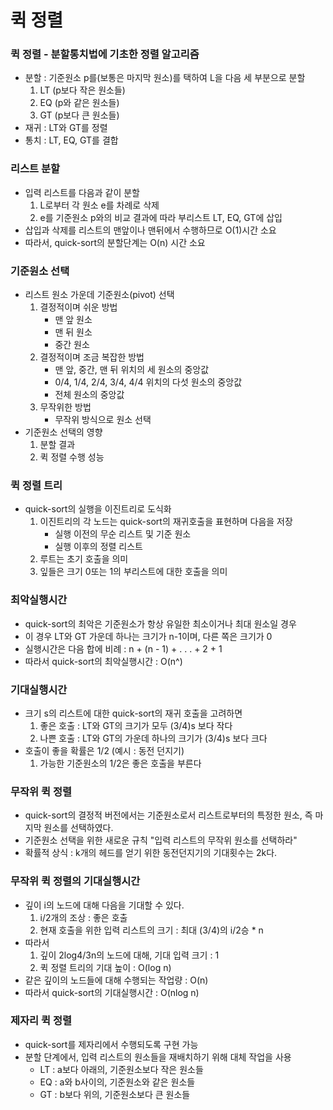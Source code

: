 # <strong>퀵 정렬</strong>

### 퀵 정렬 - 분할통치법에 기초한 정렬 알고리즘
- 분할 : 기준원소 p를(보통은 마지막 원소)를 택하여 L을 다음 세 부분으로 분할
    1. LT (p보다 작은 원소들)
    2. EQ (p와 같은 원소들)
    3. GT (p보다 큰 원소들)
- 재귀 : LT와 GT를 정렬
- 통치 : LT, EQ, GT를 결합

### 리스트 분할
- 입력 리스트를 다음과 같이 분할
    1. L로부터 각 원소 e를 차례로 삭제
    2. e를 기준원소 p와의 비교 결과에 따라 부리스트 LT, EQ, GT에 삽입
 - 삽입과 삭제를 리스트의 맨앞이나 맨뒤에서 수행하므로 O(1)시간 소요
 - 따라서, quick-sort의 분할단계는 O(n) 시간 소요

### 기준원소 선택
- 리스트 원소 가운데 기준원소(pivot) 선택
    1. 결정적이며 쉬운 방법
        - 맨 앞 원소
        - 맨 뒤 원소
        - 중간 원소
    2. 결정적이며 조금 복잡한 방법
        - 맨 앞, 중간, 맨 뒤 위치의 세 원소의 중앙값
        - 0/4, 1/4, 2/4, 3/4, 4/4 위치의 다섯 원소의 중앙값
        - 전체 원소의 중앙값
    3. 무작위한 방법
        - 무작위 방식으로 원소 선택
- 기준원소 선택의 영향
    1. 분할 결과
    2. 퀵 정렬 수행 성능

### 퀵 정렬 트리
- quick-sort의 실행을 이진트리로 도식화
    1. 이진트리의 각 노드는 quick-sort의 재귀호출을 표현하며 다음을 저장
        - 실행 이전의 무순 리스트 및 기준 원소
        - 실행 이후의 정렬 리스트
    2. 루트는 초기 호출을 의미
    3. 잎들은 크기 0또는 1의 부리스트에 대한 호출을 의미

### 최악실행시간
- quick-sort의 최악은 기준원소가 항상 유일한 최소이거나 최대 원소일 경우
- 이 경우 LT와 GT 가운데 하나는 크기가 n-1이며, 다른 쪽은 크기가 0
- 실행시간은 다음 합에 비례 : n + (n - 1) + . . . + 2 + 1
- 따라서 quick-sort의 최악실행시간 : O(n^)

### 기대실행시간
- 크기 s의 리스트에 대한 quick-sort의 재귀 호출을 고려하면
    1. 좋은 호출 : LT와 GT의 크기가 모두 (3/4)s 보다 작다
    2. 나쁜 호출 : LT와 GT의 가운데 하나의 크기가 (3/4)s 보다 크다
- 호출이 좋을 확률은 1/2 (예시 : 동전 던지기)
    1. 가능한 기준원소의 1/2은 좋은 호출을 부른다

### 무작위 퀵 정렬
- quick-sort의 결정적 버전에서는 기준원소로서 리스트로부터의 특정한 원소, 즉 마지막 원소를 선택하였다.
- 기준원소 선택을 위한 새로운 규칙 "입력 리스트의 무작위 원소를 선택하라"
- 확률적 상식 : k개의 헤드를 얻기 위한 동전던지기의 기대횟수는 2k다.

### 무작위 퀵 정렬의 기대실행시간
- 깊이 i의 노드에 대해 다음을 기대할 수 있다. 
    1. i/2개의 조상 : 좋은 호출
    2. 현재 호출을 위한 입력 리스트의 크기 : 최대 (3/4)의 i/2승 * n
- 따라서 
    1. 깊이 2log4/3n의 노드에 대해, 기대 입력 크기 : 1
    2. 퀵 정렬 트리의 기대 높이 : O(log n)
- 같은 깊이의 노드들에 대해 수행되는 작업량 : O(n)
- 따라서 quick-sort의 기대실행시간 : O(nlog n)

### 제자리 퀵 정렬
- quick-sort를 제자리에서 수행되도록 구현 가능
- 분할 단계에서, 입력 리스트의 원소들을 재배치하기 위해 대체 작업을 사용
    - LT : a보다 아래의, 기준원소보다 작은 원소들
    - EQ : a와 b사이의, 기준원소와 같은 원소들
    - GT : b보다 위의, 기준원소보다 큰 원소들